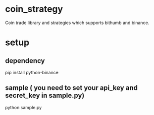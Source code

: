# coin_strategy
Coin trade library and strategies which supports bithumb and binance. 

# setup
## dependency
pip install python-binance

## sample ( you need to set your api_key and secret_key in sample.py)
python sample.py
